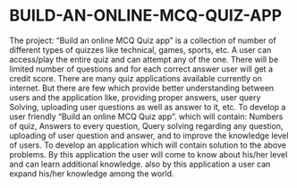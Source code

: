 # BUILD-AN-ONLINE-MCQ-QUIZ-APP
The project: “Build an online MCQ Quiz app” is a collection of number of
different types of quizzes like technical, games, sports, etc. A user can access/play
the entire quiz and can attempt any of the one. There will be limited number of
questions and for each correct answer user will get a credit score. There are many
quiz applications available currently on internet. But there are few which provide
better understanding between users and the application like, providing proper
answers, user query Solving, uploading user questions as well as answer to it, etc.
To develop a user friendly “Build an online MCQ Quiz app”. which will contain:
Numbers of quiz, Answers to every question, Query solving regarding any
question, uploading of user question and answer, and to improve the knowledge
level of users. To develop an application which will contain solution to the above
problems. By this application the user will come to know about his/her level and
can learn additional knowledge. also by this application a user can expand his/her
knowledge among the world.
